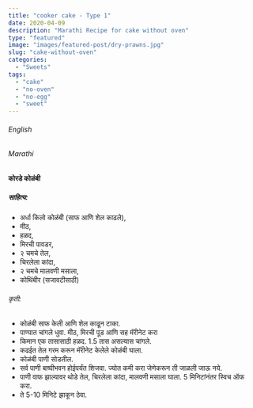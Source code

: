 ```yaml
---
title: "cooker cake - Type 1"
date: 2020-04-09
description: "Marathi Recipe for cake without oven"
type: "featured"
image: "images/featured-post/dry-prawns.jpg"
slug: "cake-without-oven"
categories: 
  - "Sweets"
tags:
  - "cake"
  - "no-oven"
  - "no-egg"
  - "sweet"
---
```


###### English






###### Marathi


#### कोरडे कोळंबी

##### साहित्य: 

 
- अर्धा किलो कोळंबी (साफ आणि शेल काढले), 
- मीठ, 
- हळद, 
- मिरची पावडर, 
- २ चमचे तेल,
- चिरलेला कांदा, 
- २ चमचे मालवणी मसाला, 
- कोथिंबीर (सजावटीसाठी)




###### कृती:


- कोळंबी साफ केली आणि शेल काढून टाका.
- पाण्यात चांगले धुवा. मीठ, मिरची पूड आणि सह मॅरीनेट करा
- किमान एक तासासाठी हळद. 1.5 तास असल्यास चांगले.
- कढईत तेल गरम करून मॅरीनेट केलेले कोळंबी घाला.
- कोळंबी पाणी सोडतील.
- सर्व पाणी बाष्पीभवन होईपर्यंत शिजवा. ज्योत कमी करा जेणेकरून ती जाळली जाऊ नये.
- पाणी वाफ झाल्यावर थोडे तेल, चिरलेला कांदा, मालवणी मसाला घाला. 5 मिनिटांनंतर स्विच ऑफ करा.
- ते 5-10 मिनिटे झाकून ठेवा.


